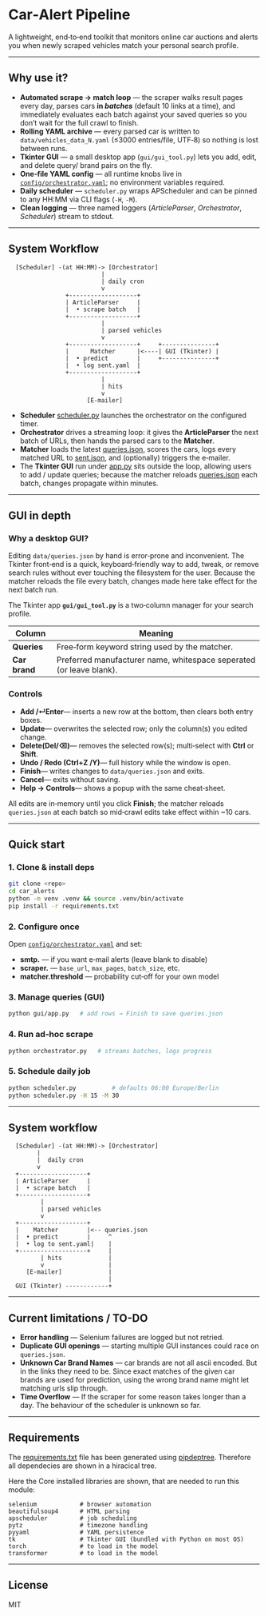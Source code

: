 # Car‑Alert Pipeline

A lightweight, end‑to‑end toolkit that monitors online car auctions and alerts you when newly scraped vehicles match your personal search profile.

---

## Why use it?

* **Automated scrape → match loop** — the scraper walks result pages every day, parses cars **in *batches*** (default 10 links at a time), and immediately evaluates each batch against your saved queries so you don’t wait for the full crawl to finish.
* **Rolling YAML archive** — every parsed car is written to `data/vehicles_data_N.yaml` (≤3000 entries/file, UTF‑8) so nothing is lost between runs.
* **Tkinter GUI** — a small desktop app (`gui/gui_tool.py`) lets you add, edit, and delete query/ brand pairs on the fly.
* **One‑file YAML config** — all runtime knobs live in [`config/orchestrator.yaml`](config/orchestrator.yaml); no environment variables required.
* **Daily scheduler** — `scheduler.py` wraps APScheduler and can be pinned to any HH\:MM via CLI flags (`-H`, `-M`).
* **Clean logging** — three named loggers (*ArticleParser*, *Orchestrator*, *Scheduler*) stream to stdout.

---

## System Workflow

```
  [Scheduler] -(at HH:MM)-> [Orchestrator]
                          |
                          | daily cron
                          v
                +-------------------+
                | ArticleParser     |
                |  • scrape batch   |
                +-------------------+
                          |
                          | parsed vehicles
                          v
                +-------------------+     +---------------+
                |      Matcher      |<----| GUI (Tkinter) |
                |  • predict        |     +---------------+
                |  • log sent.yaml  |
                +-------------------+
                          |
                          | hits
                          v
                      [E‑mailer]
```
* **Scheduler** [scheduler.py](scheduler.py) launches the orchestrator on the configured timer.
* **Orchestrator** drives a streaming loop: it gives the **ArticleParser** the next batch of URLs, then hands the parsed cars to the **Matcher**.
* **Matcher** loads the latest [queries.json](data/queries.json), scores the cars, logs every matched URL to [sent.json](data/sent.json), and (optionally) triggers the e‑mailer.
* The **Tkinter GUI** run under [app.py](gui/app.py) sits outside the loop, allowing users to add / update queries; because the matcher reloads [queries.json](data/queries.json) each batch, changes propagate within minutes.

---

## GUI in depth

### Why a desktop GUI?

Editing `data/queries.json` by hand is error‑prone and inconvenient. The Tkinter front‑end is a quick, keyboard‑friendly way to add, tweak, or remove search rules without ever touching the filesystem for the user.
Because the matcher reloads the file every batch, changes made here take effect for the next batch run.

The Tkinter app **`gui/gui_tool.py`** is a two‑column manager for your search profile.

| Column        | Meaning                                                             | 
| ------------- |---------------------------------------------------------------------| 
| **Queries**   | Free‑form keyword string used by the matcher.                       |
| **Car brand** | Preferred manufacturer name, whitespace seperated (or leave blank). | 

### Controls

* **Add /↵Enter**— inserts a new row at the bottom, then clears both entry boxes.
* **Update**— overwrites the selected row; only the column(s) you edited change.
* **Delete(Del/⌫)**— removes the selected row(s); multi‑select with **Ctrl** or **Shift**.
* **Undo / Redo (Ctrl+Z /Y)**— full history while the window is open.
* **Finish**— writes changes to `data/queries.json` and exits.
* **Cancel**— exits without saving.
* **Help → Controls**— shows a popup with the same cheat‑sheet.

All edits are in‑memory until you click **Finish**; the matcher reloads `queries.json` at each batch so mid‑crawl edits take effect within \~10 cars.

---

## Quick start

### 1. Clone & install deps

```bash
git clone <repo>
cd car_alerts
python -m venv .venv && source .venv/bin/activate
pip install -r requirements.txt
```

### 2. Configure once

Open [`config/orchestrator.yaml`](config/orchestrator.yaml) and set:

* **smtp.** — if you want e‑mail alerts (leave blank to disable)
* **scraper.** — `base_url`, `max_pages`, `batch_size`, etc.
* **matcher.threshold** — probability cut‑off for your own model

### 3. Manage queries (GUI)

```bash
python gui/app.py   # add rows → Finish to save queries.json
```

### 4. Run ad‑hoc scrape

```bash
python orchestrator.py   # streams batches, logs progress
```

### 5. Schedule daily job

```bash
python scheduler.py          # defaults 06:00 Europe/Berlin
python scheduler.py -H 15 -M 30
```

---

## System workflow

```
  [Scheduler] -(at HH:MM)-> [Orchestrator]
        |
        |  daily cron
        v
  +-------------------+
  | ArticleParser     |
  |  • scrape batch   |
  +-------------------+
         |
         | parsed vehicles
         v
  +-------------------+
  |    Matcher        |<-- queries.json
  |  • predict        |     ^
  |  • log to sent.yaml|    |
  +-------------------+     |
         | hits             |
         v                  |
     [E‑mailer]             |
                            |
  GUI (Tkinter) ------------+
```


---

## Current limitations / TO-DO 

* **Error handling** — Selenium failures are logged but not retried.
* **Duplicate GUI openings** — starting multiple GUI instances could race on `queries.json`.
* **Unknown Car Brand Names** — car brands are not all ascii encoded. But in the links they need to be. Since exact matches of the given car brands are used for prediction, using the wrong brand name might let matching urls slip through.
* **Time Overflow** — If the scraper for some reason takes longer than a day. The behaviour of the scheduler is unknown so far.
---

## Requirements

The [requirements.txt](requirements.txt) file has been generated using [pipdeptree](https://pypi.org/project/pipdeptree/). Therefore all dependecies are shown in a hiracical tree.

Here the Core installed libraries are shown, that are needed to run this module:

```text
selenium            # browser automation
beautifulsoup4      # HTML parsing
apscheduler         # job scheduling
pytz                # timezone handling
pyyaml              # YAML persistence
tk                  # Tkinter GUI (bundled with Python on most OS)
torch               # to load in the model
transformer         # to load in the model
```

---

## License

MIT 
